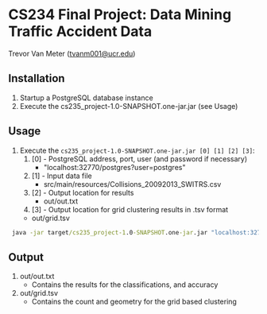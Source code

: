 # CS234 Final Project: Data Mining Traffic Accident Data

Trevor Van Meter (tvanm001@ucr.edu)

## Installation

1. Startup a PostgreSQL database instance
2. Execute the cs235_project-1.0-SNAPSHOT.one-jar.jar (see Usage)

## Usage

1. Execute the `cs235_project-1.0-SNAPSHOT.one-jar.jar [0] [1] [2] [3]`:
    1. [0] - PostgreSQL address, port, user (and password if necessary)
        - "localhost:32770/postgres?user=postgres"
    2. [1] - Input data file
        - src/main/resources/Collisions_20092013_SWITRS.csv
    3. [2] - Output location for results
        - out/out.txt
    4. [3] - Output location for grid clustering results in .tsv format
      - out/grid.tsv

```cmd
 java -jar target/cs235_project-1.0-SNAPSHOT.one-jar.jar "localhost:32770/postgres?user=postgres" src/main/resources/Collisions_20092013_SWITRS.csv out/out.txt out/grid.tsv
```


## Output

1. out/out.txt
    - Contains the results for the classifications, and accuracy
2. out/grid.tsv
    - Contains the count and geometry for the grid based clustering
